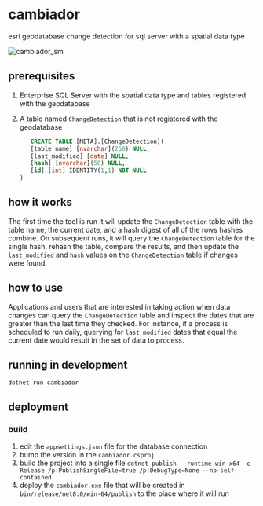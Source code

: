 # cambiador

esri geodatabase change detection for sql server with a spatial data type

![cambiador_sm](https://user-images.githubusercontent.com/325813/90076030-fd024180-dcbb-11ea-84b3-f18c825a3231.png)

## prerequisites

1. Enterprise SQL Server with the spatial data type and tables registered with the geodatabase
1. A table named `ChangeDetection` that is not registered with the geodatabase

   ```sql
      CREATE TABLE [META].[ChangeDetection](
      [table_name] [nvarchar](250) NULL,
      [last_modified] [date] NULL,
      [hash] [nvarchar](50) NULL,
      [id] [int] IDENTITY(1,1) NOT NULL
   )
   ```

## how it works

The first time the tool is run it will update the `ChangeDetection` table with the table name, the current date, and a hash digest of all of the rows hashes combine. On subsequent runs, it will query the `ChangeDetection` table for the single hash, rehash the table, compare the results, and then update the `last_modified` and `hash` values on the `ChangeDetection` table if changes were found.

## how to use

Applications and users that are interested in taking action when data changes can query the `ChangeDetection` table and inspect the dates that are greater than the last time they checked. For instance, if a process is scheduled to run daily, querying for `last_modified` dates that equal the current date would result in the set of data to process.

## running in development

`dotnet run cambiador`

## deployment

### build

1. edit the `appsettings.json` file for the database connection
1. bump the version in the `cambiador.csproj`
1. build the project into a single file
   `dotnet publish --runtime win-x64 -c Release /p:PublishSingleFile=true /p:DebugType=None --no-self-contained`
1. deploy the `cambiador.exe` file that will be created in `bin/release/net8.0/win-64/publish` to the place where it will run
